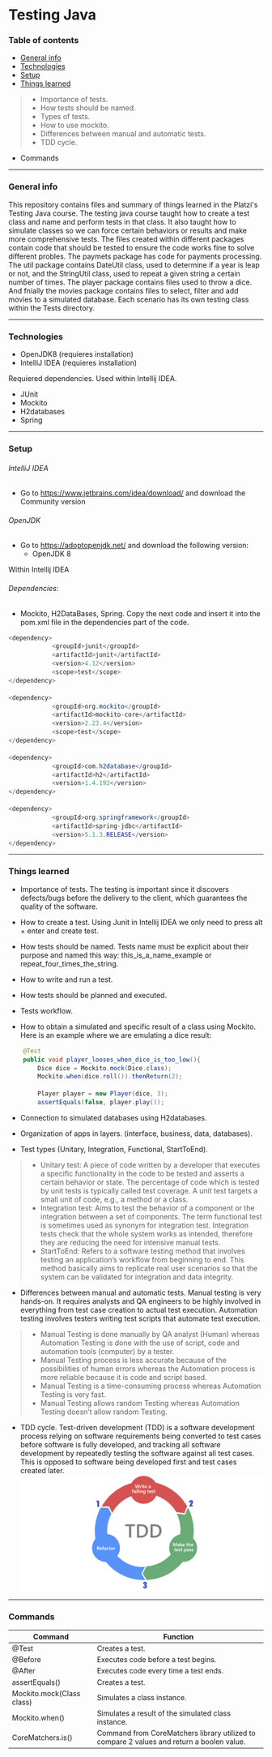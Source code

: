 # Testing Java
### Table of contents
- [General info](#general-info)
- [Technologies](#technologies)
- [Setup](#setup)
- [Things learned](#things-learned)
>- Importance of tests.
>- How tests should be named.
>- Types of tests.
>- How to use mockito.
>- Differences between manual and automatic tests.
>- TDD cycle.
- Commands


------------

### General info
This repository contains files and summary of things learned in the Platzi's Testing Java course. The testing java course taught how to create a test class and name and perform tests in that class. It also taught how to simulate classes so we can force certain behaviors or results and make more comprehensive tests. The files created within different packages contain code that should be tested to ensure the code works fine to solve different probles. The paymets package has code for payments processing. The util package contains DateUtil class, used to determine if a year is leap or not, and the StringUtil class, used to repeat a given string a certain number of times. The player package contains files used to throw a dice. And fnially the movies package contains files to select, filter and add movies to a simulated database. Each scenario has its own testing class within the Tests directory.

------------

### Technologies
- OpenJDK8 (requieres installation)
- IntelliJ IDEA (requieres installation)

Requiered dependencies. Used within Intellij IDEA.
- JUnit
- Mockito
- H2databases
- Spring

------------

### Setup

###### IntelliJ IDEA 
- Go to https://www.jetbrains.com/idea/download/ and download the Community version

###### OpenJDK
- Go to https://adoptopenjdk.net/ and download the following version:
    - OpenJDK 8
   
Within Intellij IDEA

###### Dependencies:
- Mockito, H2DataBases, Spring. Copy the next code and insert it into the pom.xml file in the dependencies part of the code.
```java
<dependency>
            <groupId>junit</groupId>
            <artifactId>junit</artifactId>
            <version>4.12</version>
            <scope>test</scope>
</dependency>

<dependency>
            <groupId>org.mockito</groupId>
            <artifactId>mockito-core</artifactId>
            <version>2.23.4</version>
            <scope>test</scope>
</dependency>

<dependency>
            <groupId>com.h2database</groupId>
            <artifactId>h2</artifactId>
            <version>1.4.192</version>
</dependency>

<dependency>
            <groupId>org.springframework</groupId>
            <artifactId>spring-jdbc</artifactId>
            <version>5.1.3.RELEASE</version>
</dependency>
```

------------
### Things learned
- Importance of tests. The testing is important since it discovers defects/bugs before the delivery to the client, which guarantees the quality of the software.

- How to create a test. Using Junit in Intellij IDEA we only need to press alt + enter and create test.

- How tests should be named. Tests name must be explicit about their purpose and named this way: this_is_a_name_example or repeat_four_times_the_string.

- How to write and run a test.

- How tests should be planned and executed.

- Tests workflow.

- How to obtain a simulated and specific result of a class using Mockito. Here is an example where we are emulating a dice result:
```java
    @Test
    public void player_looses_when_dice_is_too_low(){
        Dice dice = Mockito.mock(Dice.class);
        Mockito.when(dice.roll()).thenReturn(2);

        Player player = new Player(dice, 3);
        assertEquals(false, player.play());
```

- Connection to simulated databases using H2databases.

- Organization of apps in layers. (interface, business, data, databases).

- Test types (Unitary, Integration, Functional, StartToEnd).
>- Unitary test: A piece of code written by a developer that executes a specific functionality in the code to be tested and asserts a certain behavior or state. The percentage of code which is tested by unit tests is typically called test coverage. A unit test targets a small unit of code, e.g., a method or a class. 
>- Integration test: Aims to test the behavior of a component or the integration between a set of components. The term functional test is sometimes used as synonym for integration test. Integration tests check that the whole system works as intended, therefore they are reducing the need for intensive manual tests.
>- StartToEnd: Refers to a software testing method that involves testing an application’s workflow from beginning to end. This method basically aims to replicate real user scenarios so that the system can be validated for integration and data integrity.

- Differences between manual and automatic tests. Manual testing is very hands-on. It requires analysts and QA engineers to be highly involved in everything from test case creation to actual test execution. Automation testing involves testers writing test scripts that automate test execution. 
>- Manual Testing is done manually by QA analyst (Human) whereas Automation Testing is done with the use of script, code and automation tools (computer) by a tester.
>- Manual Testing process is less accurate because of the possibilities of human errors whereas the Automation process is more reliable because it is code and script based.
>- Manual Testing is a time-consuming process whereas Automation Testing is very fast.
>- Manual Testing allows random Testing whereas Automation Testing doesn’t allow random Testing.

- TDD cycle. Test-driven development (TDD) is a software development process relying on software requirements being converted to test cases before software is fully developed, and tracking all software development by repeatedly testing the software against all test cases. This is opposed to software being developed first and test cases created later.
![](TDDCycle.png)

------------
### Commands
|  Command | Function  |
| ------------ | ------------ |
| @Test | Creates a test. |
| @Before | Executes code before a test begins. |
| @After | Executes code every time a test ends.|
| assertEquals() | Creates a test. |
| Mockito.mock(Class class) | Simulates a class instance. |
| Mockito.when() | Simulates a result of the simulated class instance. |
| CoreMatchers.is() | Command from CoreMatchers library utilized to compare 2 values and return a boolen value. |


